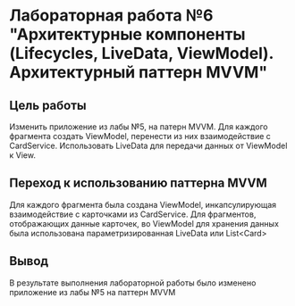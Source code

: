 # Лабораторная работа №6 "Архитектурные компоненты (Lifecycles, LiveData, ViewModel). Архитектурный паттерн MVVM"

## Цель работы

Изменить приложение из лабы №5, на патерн MVVM.
Для каждого фрагмента создать ViewModel, перенести из них взаимодействие с CardService.
Использовать LiveData для передачи данных от ViewModel к View.

## Переход к использованию паттерна MVVM

Для каждого фрагмента была создана ViewModel, инкапсулирующая взаимодействие с карточками из CardService.
Для фрагментов, отображающих данные карточек, во ViewModel для хранения данных была
использована параметризированная LiveData или List\<Card\>

## Вывод

В результате выполнения лабораторной работы было изменено приложение из лабы №5
на паттерн MVVM